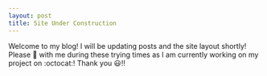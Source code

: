 ```yaml
---
layout: post
title: Site Under Construction
---
```


Welcome to my blog! I will be updating posts and the site layout shortly! Please :bear: with me during these trying times as I am currently working on my project on :octocat:! Thank you :smiley:!!
